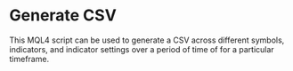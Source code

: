 # Generate CSV
This MQL4 script can be used to generate a CSV across different symbols, indicators, and indicator settings over a period of time of for a particular timeframe.
